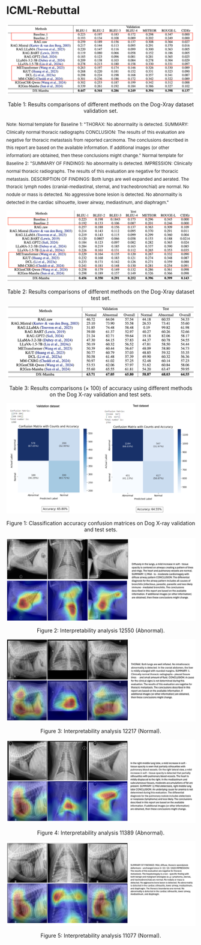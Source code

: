 # ICML-Rebuttal

<p align="center">
  <img src="Rebuttal figures/validation.png" alt=" Table 1: Results comparisons of different methods on the Dog-Xray dataset validation set.">
</p>
<p align="center">Table 1: Results comparisons of different methods on the Dog-Xray dataset validation set.</p>

<sub> Note: Normal template for Baseline 1: "THORAX: No abnormality is detected. SUMMARY: Clinically normal thoracic radiographs CONCLUSION: The results of this evaluation are negative for thoracic metastasis from reported carcinoma. The conclusions described in this report are based on the available information. If additional images (or other information) are obtained, then these conclusions might change." 
Normal template for Baseline 2: "SUMMARY OF FINDINGS:  No abnormality is detected. IMPRESSION:  Clinically normal thoracic radiographs. The results of this evaluation are negative for thoracic metastasis. DESCRIPTION OF FINDINGS:  Both lungs are well expanded and aerated. The thoracic lymph nodes (cranial-mediastinal, sternal, and tracheobronchial) are normal. No nodule or mass is detected. No aggressive bone lesion is detected. No abnormality is detected in the cardiac silhouette, lower airway, mediastinum, and diaphragm." </sub>

<p align="center">
  <img src="Rebuttal figures/test.png" alt=" Table 2: Results comparisons of different methods on the Dog-Xray dataset test set.">
</p>
<p align="center">Table 2: Results comparisons of different methods on the Dog-Xray dataset test set.</p>

<p align="center">
  <img src="Rebuttal figures/accuracy.png" alt=" Table 3: Results comparisons (× 100) of accuracy using different methods on the Dog X-ray validation and test sets.">
</p>
<p align="center">Table 3: Results comparisons (× 100) of accuracy using different methods on the Dog X-ray validation and test sets.</p>

<p align="center">
  <img src="Rebuttal figures/Confusion matrices.png" alt=" Figure 1: Classification accuracy confusion matrices on Dog X-ray validation and test sets.">
</p>
<p align="center">Figure 1: Classification accuracy confusion matrices on Dog X-ray validation and test sets.</p>


<p align="center">
  <img src="Rebuttal figures/12550_analysis.png" alt=" Figure 2: Interpretability analysis 12550 (Abnormal).">
</p>
<p align="center">Figure 2: Interpretability analysis 12550 (Abnormal).</p>


<p align="center">
  <img src="Rebuttal figures/12217_analysis.png" alt=" Figure 3: Interpretability analysis 12217 (Normal).">
</p>
<p align="center">Figure 3: Interpretability analysis 12217 (Normal).</p>

<p align="center">
  <img src="Rebuttal figures/11389_analysis.png" alt=" Figure 4: Interpretability analysis 11389 (Abnormal).">
</p>
<p align="center">Figure 4: Interpretability analysis 11389 (Abnormal).</p>

<p align="center">
  <img src="Rebuttal figures/11077_analysis.png" alt=" Figure 5: Interpretability analysis 11077 (Normal).">
</p>
<p align="center">Figure 5: Interpretability analysis 11077 (Normal).</p>







